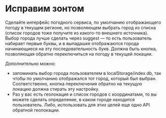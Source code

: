 # Исправим зонтом

Сделайте интерфейс погодного сервиса, по умолчанию отображающего погоду в текущем регионе, но позволяющем выбрать город из списка (список городов тоже получите из какого-то внешнего источника). Выбор города лучше сделать через suggest — то есть пользователь набирает первые буквы, и в выпадашке отображаются города начинающиеся на эту последовательность букв. Должна быть кнопка, позволяющая обратно переключиться на погоду в текущей локации.

Дополнительно можно: 

- запоминать выбор города пользователем в localStorage/index.db, так чтобы по умолчанию отображался тот город, который был выбран. Соответственно, кнопка переключения обратно на текущую локацию должна стирать эту настройку.
- Раз у вас есть геолокация и список городов с координатами, то вы можете сделать определение, в каком городе находится пользователь. Либо, использовать для этих целей еще одно API обратной геолокации.
